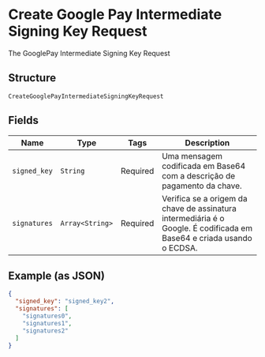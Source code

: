 
# Create Google Pay Intermediate Signing Key Request

The GooglePay Intermediate Signing Key Request

## Structure

`CreateGooglePayIntermediateSigningKeyRequest`

## Fields

| Name | Type | Tags | Description |
|  --- | --- | --- | --- |
| `signed_key` | `String` | Required | Uma mensagem codificada em Base64 com a descrição de pagamento da chave. |
| `signatures` | `Array<String>` | Required | Verifica se a origem da chave de assinatura intermediária é o Google. É codificada em Base64 e criada usando o ECDSA. |

## Example (as JSON)

```json
{
  "signed_key": "signed_key2",
  "signatures": [
    "signatures0",
    "signatures1",
    "signatures2"
  ]
}
```

